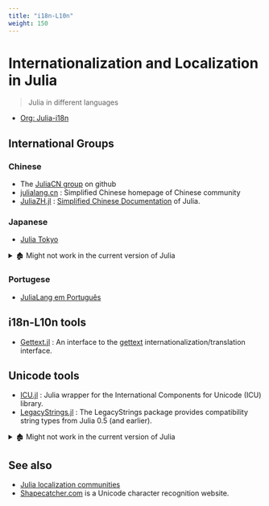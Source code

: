 ```yaml
---
title: "i18n-L10n"
weight: 150
---
```


# Internationalization and Localization in Julia

> Julia in different languages

- [Org: Julia-i18n](https://github.com/Julia-i18n)

## International Groups

### Chinese

- The [JuliaCN group](https://github.com/JuliaCN) on github
- [julialang.cn](http://julialang.cn/) : Simplified Chinese homepage of Chinese community
- [JuliaZH.jl](https://github.com/JuliaCN/JuliaZH.jl) : [Simplified Chinese Documentation](https://docs.juliacn.com/latest/) of Julia.

### Japanese

- [Julia Tokyo](http://julia.tokyo)

<details>

<summary>🏚️ Might not work in the current version of Julia</summary>

- 🏚️ [julia_doc_ja](https://github.com/JuliaTokyo/julia-doc-ja) : [Japanese documentation](http://docs.julia.tokyo/).

</details>

### Portugese

- [JuliaLang em Português](https://github.com/JuliaLangPt)

## i18n-L10n tools

- [Gettext.jl](https://github.com/Julia-i18n/Gettext.jl) : An interface to the [gettext](http://www.gnu.org/software/gettext/manual/html_node/index.html) internationalization/translation interface.

## Unicode tools

- [ICU.jl](https://github.com/JuliaStrings/ICU.jl) : Julia wrapper for the International Components for Unicode (ICU) library.
- [LegacyStrings.jl](https://github.com/JuliaArchive/LegacyStrings.jl) : The LegacyStrings package provides compatibility string types from Julia 0.5 (and earlier).

<details>

<summary>🏚️ Might not work in the current version of Julia</summary>

- 🏚️ [UnicodeExtras.jl](https://github.com/nolta/UnicodeExtras.jl) : Another Unicode package.

</details>

## See also

- [Julia localization communities](https://julialang.org/community/localization)
- [Shapecatcher.com](http://shapecatcher.com/) is a Unicode character recognition website.
